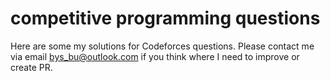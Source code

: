 # competitive programming questions
Here are some my solutions for Codeforces questions.
Please contact me via email bys_bu@outlook.com if you think where I need to improve or create PR.
